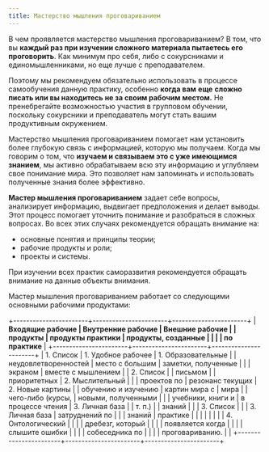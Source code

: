 ```yaml
---
title: Мастерство мышления проговариванием
---
```


В чем проявляется мастерство мышления проговариванием? В том, что вы
**каждый раз при изучении сложного материала пытаетесь его
проговорить**. Как минимум про себя, либо с сокурсниками и
единомышленниками, но еще лучше с преподавателем.

Поэтому мы рекомендуем обязательно использовать в процессе самообучения
данную практику, особенно **когда вам** **еще** **сложно писать или вы
находитесь не за своим рабочим местом.** Не пренебрегайте возможностью
участия в групповом обучении, поскольку сокурсники и преподаватель могут
стать вашим продуктивным окружением.

Мастерство мышления проговариванием помогает нам установить более
глубокую связь с информацией, которую мы получаем. Когда мы говорим о
том, что **изучаем и связываем это с уже имеющимся знанием**, мы активно
обрабатываем всю эту информацию и углубляем свое понимание мира. Это
позволяет нам запоминать и использовать полученные знания более
эффективно.

**Мастер мышления проговариванием** задает себе вопросы, анализирует
информацию, выдвигает предположения и делает выводы. Этот процесс
помогает уточнить понимание и разобраться в сложных вопросах. Во всех
этих случаях рекомендуется обращать внимание на:

-   основные понятия и принципы теории;
-   рабочие продукты и роли;
-   проекты и системы.

При изучении всех практик саморазвития рекомендуется обращать внимание
на данные объекты внимания.

Мастер мышления проговариванием работает со следующими основными
рабочими продуктами:

+-----------------------+-----------------------+-----------------------+
| **Входящие рабочие    | **Внутренние рабочие  | **Внешние рабочие     |
| продукты**            | продукты практики**   | продукты, созданные   |
|                       |                       | по практике**         |
+-----------------------+-----------------------+-----------------------+
| 1\. Список            | 1\. Удобное рабочее   | 1\. Образовательные   |
| неудовлетворенностей  | место с большим       | заметки, полученные   |
|                       | экраном               | вместе с мышлением    |
| 2\. Список            |                       | письмом               |
| приоритетных          | 2\. Мыслительный      |                       |
| проектов по           | резонанс текущих      | 2\. Новые картины     |
| обучению и изучению   | картин мира с         | мира                  |
| чего-либо (курсы,     | новыми, полученными   |                       |
| учебники, книги и     | в процессе чтения     | 3\. Личная база       |
| т. п.)                |                       | знаний                |
|                       | 3\. Список            |                       |
| 3\. Личная база       | затруднений по        |                       |
| знаний                | практике              |                       |
|                       |                       |                       |
|                       | 4\. Онтологический    |                       |
|                       | дребезг, который      |                       |
|                       | появляется когда      |                       |
|                       | слышите ошибки        |                       |
|                       | собеседника по        |                       |
|                       | проговариванию.       |                       |
+-----------------------+-----------------------+-----------------------+
